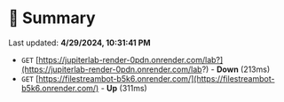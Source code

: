 # 📖 Summary
Last updated: **4/29/2024, 10:31:41 PM**

- `GET` [https://jupiterlab-render-0pdn.onrender.com/lab?](https://jupiterlab-render-0pdn.onrender.com/lab?) - **Down** (213ms)
- `GET` [https://filestreambot-b5k6.onrender.com/](https://filestreambot-b5k6.onrender.com/) - **Up** (311ms)
